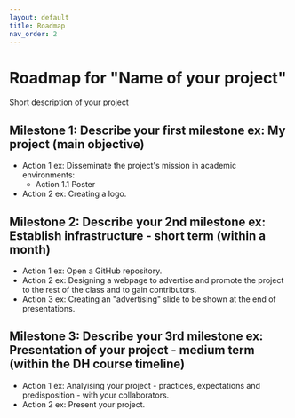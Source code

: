 ```yaml
---
layout: default
title: Roadmap
nav_order: 2
---
```


# Roadmap for "Name of your project"

Short description of your project

## Milestone 1: Describe your first milestone ex: My project (main objective)
* Action 1 ex: Disseminate the project's mission in academic environments:
  *  Action 1.1 Poster
* Action 2 ex: Creating a logo.

## Milestone 2: Describe your 2nd milestone ex: Establish infrastructure - short term (within a month)
* Action 1 ex: Open a GitHub repository.
* Action 2 ex: Designing a webpage to advertise and promote the project to the rest of the class and to gain contributors.
* Action 3 ex: Creating an "advertising" slide to be shown at the end of presentations.

## Milestone 3: Describe your 3rd milestone ex: Presentation of your project - medium term (within the DH course timeline)
* Action 1 ex: Analyising your project - practices, expectations and predisposition - with your collaborators.
* Action 2 ex: Present your project.
